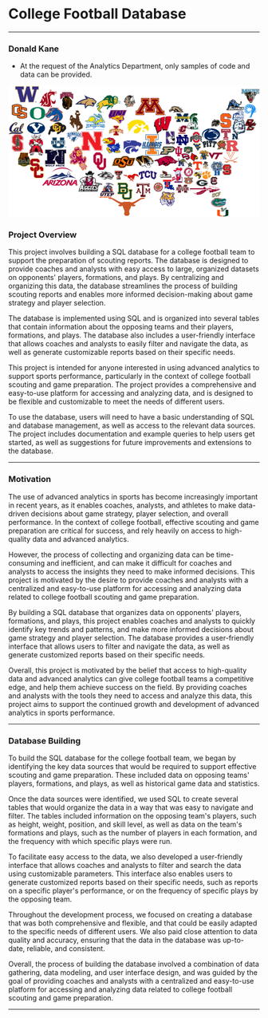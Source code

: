 # College Football Database
---
### Donald Kane
- At the request of the Analytics Department, only samples of code and data can be provided.

![GitHub Logo](/Images/cfusa.png)

### Project Overview
This project involves building a SQL database for a college football team to support the preparation of scouting reports. The database is designed to provide coaches and analysts with easy access to large, organized datasets on opponents' players, formations, and plays. By centralizing and organizing this data, the database streamlines the process of building scouting reports and enables more informed decision-making about game strategy and player selection.

The database is implemented using SQL and is organized into several tables that contain information about the opposing teams and their players, formations, and plays. The database also includes a user-friendly interface that allows coaches and analysts to easily filter and navigate the data, as well as generate customizable reports based on their specific needs.

This project is intended for anyone interested in using advanced analytics to support sports performance, particularly in the context of college football scouting and game preparation. The project provides a comprehensive and easy-to-use platform for accessing and analyzing data, and is designed to be flexible and customizable to meet the needs of different users.

To use the database, users will need to have a basic understanding of SQL and database management, as well as access to the relevant data sources. The project includes documentation and example queries to help users get started, as well as suggestions for future improvements and extensions to the database.

---
### Motivation
The use of advanced analytics in sports has become increasingly important in recent years, as it enables coaches, analysts, and athletes to make data-driven decisions about game strategy, player selection, and overall performance. In the context of college football, effective scouting and game preparation are critical for success, and rely heavily on access to high-quality data and advanced analytics.

However, the process of collecting and organizing data can be time-consuming and inefficient, and can make it difficult for coaches and analysts to access the insights they need to make informed decisions. This project is motivated by the desire to provide coaches and analysts with a centralized and easy-to-use platform for accessing and analyzing data related to college football scouting and game preparation.

By building a SQL database that organizes data on opponents' players, formations, and plays, this project enables coaches and analysts to quickly identify key trends and patterns, and make more informed decisions about game strategy and player selection. The database provides a user-friendly interface that allows users to filter and navigate the data, as well as generate customized reports based on their specific needs.

Overall, this project is motivated by the belief that access to high-quality data and advanced analytics can give college football teams a competitive edge, and help them achieve success on the field. By providing coaches and analysts with the tools they need to access and analyze this data, this project aims to support the continued growth and development of advanced analytics in sports performance.

---
### Database Building
To build the SQL database for the college football team, we began by identifying the key data sources that would be required to support effective scouting and game preparation. These included data on opposing teams' players, formations, and plays, as well as historical game data and statistics.

Once the data sources were identified, we used SQL to create several tables that would organize the data in a way that was easy to navigate and filter. The tables included information on the opposing team's players, such as height, weight, position, and skill level, as well as data on the team's formations and plays, such as the number of players in each formation, and the frequency with which specific plays were run.

To facilitate easy access to the data, we also developed a user-friendly interface that allows coaches and analysts to filter and search the data using customizable parameters. This interface also enables users to generate customized reports based on their specific needs, such as reports on a specific player's performance, or on the frequency of specific plays by the opposing team.

Throughout the development process, we focused on creating a database that was both comprehensive and flexible, and that could be easily adapted to the specific needs of different users. We also paid close attention to data quality and accuracy, ensuring that the data in the database was up-to-date, reliable, and consistent.

Overall, the process of building the database involved a combination of data gathering, data modeling, and user interface design, and was guided by the goal of providing coaches and analysts with a centralized and easy-to-use platform for accessing and analyzing data related to college football scouting and game preparation.

---

